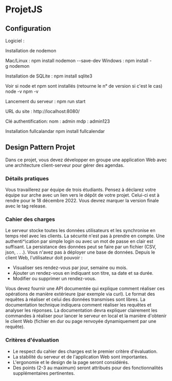 # ProjetJS

## Configuration

Logiciel :

Installation de nodemon

Mac/Linux : npm install nodemon --save-dev
Windows : npm install -g nodemon

Installation de SQLite :
npm install sqlite3

Voir si node et npm sont installés (retourne le n° de version si c'est le cas)
node -v
npm -v

Lancement du serveur :
npm run start

URL du site :
http://localhost:8080/

Clé authentification:
nom : admin
mdp : admin123

Installation fullcalandar
npm install fullcalendar

## Design Pattern Projet

Dans ce projet, vous devez développer en groupe une application Web avec une architecture client-serveur pour gérer des agendas.

### Détails pratiques

Vous travaillerez par équipe de trois étudiants. Pensez à déclarez votre équipe sur arche avec un lien vers le dépôt de votre projet. Celui-ci est à rendre pour le 18 décembre 2022. Vous devrez marquer la version finale avec le tag release.

### Cahier des charges

Le serveur stocke toutes les données utilisateurs et les synchronise en temps réel avec les clients.
La sécurité n'est pas à prendre en compte. Une authenti^\cation par simple login ou avec un mot de passe en clair est suffisant.
La persistance des données peut se faire par un fichier (CSV, json, . . .). Vous n'avez pas à déployer une base de données.
Depuis le client Web, l'utilisateur doit pouvoir :

* Visualiser ses rendez-vous par jour, semaine ou mois.
* Ajouter un rendez-vous en indiquant son titre, sa date et sa durée.
* Modifier ou supprimer un rendez-vous.

Vous devez fournir une API documentée qui explique comment réaliser ces opérations de manière extérieure (par exemple via curl). Le format des requêtes à réaliser et celui des données transmises sont libres. 
La documentation technique indiquera comment réaliser les requêtes et analyser les réponses.
La documentation devra expliquer clairement les commandes à réaliser pour lancer le serveur en local et la manière d'obtenir le client Web (fichier en dur ou page renvoyée dynamiquement par une requête).

### Critères d'évaluation
* Le respect du cahier des charges est le premier critère d'évaluation.
* La stabilité du serveur et de l'application Web sont importantes.
* L'ergonomie et le design de la page seront considérés.
* Des points (2-3 au maximum) seront attribués pour des fonctionnalités supplémentaires pertinentes.
